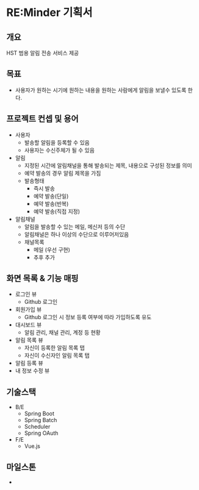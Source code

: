 # RE:Minder 기획서

## 개요
HST 범용 알림 전송 서비스 제공

## 목표
- 사용자가 원하는 시기에 원하는 내용을 원하는 사람에게 알림을 보낼수 있도록 한다. 

## 프로젝트 컨셉 및 용어
- 사용자
  - 발송할 알림을 등록할 수 있음
  - 사용자는 수신주체가 될 수 있음
- 알림
  - 지정된 시간에 알림채널을 통해 발송되는 제목, 내용으로 구성된 정보를 의미
  - 예약 발송의 경우 알림 제목을 가짐
  - 발송형태
    - 즉시 발송
    - 예약 발송(단일)
    - 예약 발송(반복)
    - 예약 발송(직접 지정)
- 알림채널
  - 알림을 발송할 수 있는 메일, 메신저 등의 수단
  - 알림채널은 하나 이상의 수단으로 이루어저있음
  - 채널목록
    - 메일 (우선 구현)
    - 추후 추가

## 화면 목록 & 기능 매핑
- 로그인 뷰
  - Github 로그인
- 회원가입 뷰
  - Github 로그인 시 정보 등록 여부에 따라 가입하도록 유도
- 대시보드 뷰 
  - 알림 관리, 채널 관리, 계정 등 현황
- 알림 목록 뷰
  - 자신이 등록한 알림 목록 탭
  - 자신이 수신자인 알림 목록 탭
- 알림 등록 뷰
- 내 정보 수정 뷰

## 기술스택
- B/E
  - Spring Boot
  - Spring Batch
  - Scheduler
  - Spring OAuth
- F/E
  - Vue.js

## 마일스톤
-
